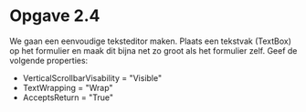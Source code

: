 # Opgave 2.4
We gaan een eenvoudige teksteditor maken.
Plaats een tekstvak (TextBox) op het formulier en maak dit bijna net zo groot als het formulier zelf.
Geef de volgende properties:
- VerticalScrollbarVisability = "Visible"
- TextWrapping = "Wrap"
- AcceptsReturn = "True"
